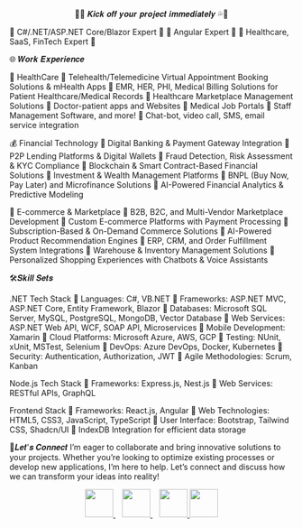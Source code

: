 <!--
**galaxy51959/galaxy51959** is a ✨ _special_ ✨ repository because its `README.md` (this file) appears on your GitHub profile.

Here are some ideas to get you started:

- 🔭 I’m currently working on ...
- 🌱 I’m currently learning ...
- 👯 I’m looking to collaborate on ...
- 🤔 I’m looking for help with ...
- 💬 Ask me about ...
- 📫 How to reach me: ...
- 😄 Pronouns: ...
- ⚡ Fun fact: ...
-->
<p style="text-align: center">
  🚀💦 𝑲𝒊𝒄𝒌 𝒐𝒇𝒇 𝒚𝒐𝒖𝒓 𝒑𝒓𝒐𝒋𝒆𝒄𝒕 𝒊𝒎𝒎𝒆𝒅𝒊𝒂𝒕𝒆𝒍𝒚 💦🚀
</p>

<p>
  🌟 C#/.NET/ASP.NET Core/Blazor Expert 🌟
  🌟 Angular Expert 🌟
  🌟 Healthcare, SaaS, FinTech Expert 🌟
  
  🌐 𝑾𝒐𝒓𝒌 𝑬𝒙𝒑𝒆𝒓𝒊𝒆𝒏𝒄𝒆
  
  🏥 HealthCare
  💨 Telehealth/Telemedicine Virtual Appointment Booking Solutions & mHealth Apps
  💨 EMR, HER, PHI, Medical Billing Solutions for Patient Healthcare/Medical Records
  💨 Healthcare Marketplace Management Solutions
  💨 Doctor-patient apps and Websites
  💨 Medical Job Portals
  💨 Staff Management Software, and more!
  💨 Chat-bot, video call, SMS, email service integration
  
  💰 Financial Technology
  💨 Digital Banking & Payment Gateway Integration
  💨 P2P Lending Platforms & Digital Wallets
  💨 Fraud Detection, Risk Assessment & KYC Compliance
  💨 Blockchain & Smart Contract-Based Financial Solutions
  💨 Investment & Wealth Management Platforms
  💨 BNPL (Buy Now, Pay Later) and Microfinance Solutions
  💨 AI-Powered Financial Analytics & Predictive Modeling
  
  🛒 E-commerce & Marketplace
  💨 B2B, B2C, and Multi-Vendor Marketplace Development
  💨 Custom E-commerce Platforms with Payment Processing
  💨 Subscription-Based & On-Demand Commerce Solutions
  💨 AI-Powered Product Recommendation Engines
  💨 ERP, CRM, and Order Fulfillment System Integrations
  💨 Warehouse & Inventory Management Solutions
  💨 Personalized Shopping Experiences with Chatbots & Voice Assistants
  
  🛠𝑺𝒌𝒊𝒍𝒍 𝑺𝒆𝒕𝒔
  
  .NET Tech Stack
  💨 Languages: C#, VB.NET
  💨 Frameworks: ASP.NET MVC, ASP.NET Core, Entity Framework, Blazor
  💨 Databases: Microsoft SQL Server, MySQL, PostgreSQL, MongoDB, Vector Database
  💨 Web Services: ASP.NET Web API, WCF, SOAP API, Microservices
  💨 Mobile Development: Xamarin
  💨 Cloud Platforms: Microsoft Azure, AWS, GCP
  💨 Testing: NUnit, xUnit, MSTest, Selenium
  💨 DevOps: Azure DevOps, Docker, Kubernetes
  💨 Security: Authentication, Authorization, JWT
  💨 Agile Methodologies: Scrum, Kanban
  
  Node.js Tech Stack
  💨 Frameworks: Express.js, Nest.js
  💨 Web Services: RESTful APIs, GraphQL
  
  Frontend Stack
  💨 Frameworks: React.js, Angular
  💨 Web Technologies: HTML5, CSS3, JavaScript, TypeScript
  💨 User Interface: Bootstrap, Tailwind CSS, Shadcn/UI
  💨 IndexDB Integration for efficient data storage
  
  💬𝑳𝒆𝒕'𝒔 𝑪𝒐𝒏𝒏𝒆𝒄𝒕
  I’m eager to collaborate and bring innovative solutions to your projects. Whether you’re looking to optimize existing processes or develop new applications, I’m here to help. Let’s connect and discuss how we can transform your ideas into reality!
</p>

<p align="center">
  <a href="mailto:secretdragon51959@gmail.com" target="_blank">
    <img src="https://img.icons8.com/fluency/2x/gmail-new.png" width="50"/>
  </a>&nbsp;&nbsp;
  <a href="https://join.skype.com/invite/wzKYgJcvbUec" target="_blank">
    <img src="https://img.icons8.com/color/2x/skype.png" width="50"/>
  </a>&nbsp;&nbsp;
  <a href="https://teams.live.com/l/invite/FEAJlxRiGkym1pWgAE" target="_blank">
    <img src="https://img.icons8.com/color/2x/microsoft-teams.png" width="50"/>
  </a>
  <a href="https://t.me/quartzworld" target="_blank">
    <img src="https://img.icons8.com/color/2x/telegram-app.png" width="50"/>
  </a>
</p>

